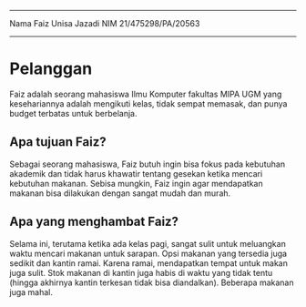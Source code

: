  ------ --------------------
  Nama   Faiz Unisa Jazadi
  NIM    21/475298/PA/20563
  ------ --------------------

# Pelanggan

Faiz adalah seorang mahasiswa Ilmu Komputer fakultas MIPA UGM yang kesehariannya
adalah mengikuti kelas, tidak sempat memasak, dan punya budget terbatas untuk
berbelanja.

## Apa tujuan Faiz?

Sebagai seorang mahasiswa, Faiz butuh ingin bisa fokus pada kebutuhan akademik
dan tidak harus khawatir tentang gesekan ketika mencari kebutuhan makanan.
Sebisa mungkin, Faiz ingin agar mendapatkan makanan bisa dilakukan dengan sangat
mudah dan murah.

## Apa yang menghambat Faiz?

Selama ini, terutama ketika ada kelas pagi, sangat sulit untuk meluangkan waktu
mencari makanan untuk sarapan. Opsi makanan yang tersedia juga sedikit dan
kantin ramai. Karena ramai, mendapatkan tempat untuk makan juga sulit. Stok
makanan di kantin juga habis di waktu yang tidak tentu (hingga akhirnya kantin
terkesan tidak bisa diandalkan). Beberapa makanan juga mahal.
